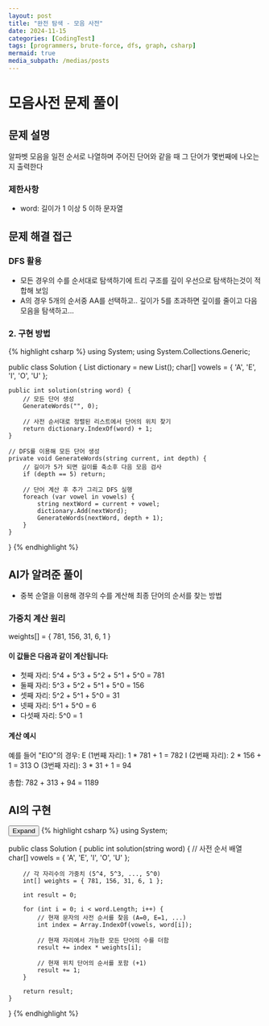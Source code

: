 ```yaml
---
layout: post
title: "완전 탐색 - 모음 사전"
date: 2024-11-15
categories: [CodingTest]
tags: [programmers, brute-force, dfs, graph, csharp]
mermaid: true
media_subpath: /medias/posts
---
```


# 모음사전 문제 풀이

## 문제 설명
알파벳 모음을 일전 순서로 나열하며 주어진 단어와 같을 때 그 단어가 몇번째에 나오는지 출력한다

### 제한사항
- word: 길이가 1 이상 5 이하 문자열

## 문제 해결 접근

### DFS 활용
- 모든 경우의 수를 순서대로 탐색하기에 트리 구조를 깊이 우선으로 탐색하는것이 적합해 보임
- A의 경우 5개의 순서중 AA를 선택하고.. 깊이가 5를 초과하면 깊이를 줄이고 다음 모음을 탐색하고...


### 2. 구현 방법

<div class="code-block-container">
    {% highlight csharp %}
using System;
using System.Collections.Generic;

public class Solution {
    List<string> dictionary = new List<string>();
    char[] vowels = { 'A', 'E', 'I', 'O', 'U' };

    public int solution(string word) {
        // 모든 단어 생성
        GenerateWords("", 0);

        // 사전 순서대로 정렬된 리스트에서 단어의 위치 찾기
        return dictionary.IndexOf(word) + 1;
    }

    // DFS를 이용해 모든 단어 생성
    private void GenerateWords(string current, int depth) {
        // 길이가 5가 되면 길이를 축소후 다음 모음 검사
        if (depth == 5) return;

        // 단어 계산 후 추가 그리고 DFS 실행
        foreach (var vowel in vowels) {
            string nextWord = current + vowel;
            dictionary.Add(nextWord);
            GenerateWords(nextWord, depth + 1);
        }
    }
}
    {% endhighlight %}
</div>

## AI가 알려준 풀이
 - 중복 순열을 이용해 경우의 수를 계산해 최종 단어의 순서를 찾는 방법
### 가중치 계산 원리
weights[] = { 781, 156, 31, 6, 1 }

#### 이 값들은 다음과 같이 계산됩니다:
- 첫째 자리: 5^4 + 5^3 + 5^2 + 5^1 + 5^0 = 781
- 둘째 자리: 5^3 + 5^2 + 5^1 + 5^0 = 156
- 셋째 자리: 5^2 + 5^1 + 5^0 = 31
- 넷째 자리: 5^1 + 5^0 = 6
- 다섯째 자리: 5^0 = 1

#### 계산 예시
예를 들어 "EIO"의 경우:
E (1번째 자리): 1 * 781 + 1 = 782
I (2번째 자리): 2 * 156 + 1 = 313
O (3번째 자리): 3 * 31 + 1 = 94

총합: 782 + 313 + 94 = 1189
 
## AI의 구현
<div class="code-block-container">
    <button class="code-toggle">Expand</button>
    {% highlight csharp %}
using System;

public class Solution {
    public int solution(string word) {
        // 사전 순서 배열
        char[] vowels = { 'A', 'E', 'I', 'O', 'U' };

        // 각 자리수의 가중치 (5^4, 5^3, ..., 5^0)
        int[] weights = { 781, 156, 31, 6, 1 };

        int result = 0;

        for (int i = 0; i < word.Length; i++) {
            // 현재 문자의 사전 순서를 찾음 (A=0, E=1, ...)
            int index = Array.IndexOf(vowels, word[i]);

            // 현재 자리에서 가능한 모든 단어의 수를 더함
            result += index * weights[i];

            // 현재 위치 단어의 순서를 포함 (+1)
            result += 1;
        }

        return result;
    }
}
    {% endhighlight %}
</div>
